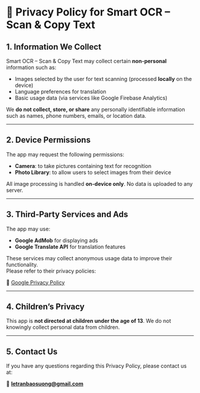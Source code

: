 # 📄 Privacy Policy for Smart OCR – Scan & Copy Text

## 1. Information We Collect

Smart OCR – Scan & Copy Text may collect certain **non-personal** information such as:

- Images selected by the user for text scanning (processed **locally** on the device)
- Language preferences for translation
- Basic usage data (via services like Google Firebase Analytics)

We **do not collect, store, or share** any personally identifiable information such as names, phone numbers, emails, or location data.

---

## 2. Device Permissions

The app may request the following permissions:

- **Camera**: to take pictures containing text for recognition
- **Photo Library**: to allow users to select images from their device

All image processing is handled **on-device only**. No data is uploaded to any server.

---

## 3. Third-Party Services and Ads

The app may use:

- **Google AdMob** for displaying ads
- **Google Translate API** for translation features

These services may collect anonymous usage data to improve their functionality.  
Please refer to their privacy policies:

🔗 [Google Privacy Policy](https://policies.google.com/privacy)

---

## 4. Children’s Privacy

This app is **not directed at children under the age of 13**. We do not knowingly collect personal data from children.

---

## 5. Contact Us

If you have any questions regarding this Privacy Policy, please contact us at:

📧 **letranbaosuong@gmail.com**

